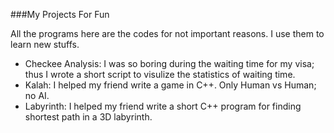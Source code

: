 ###My Projects For Fun

All the programs here are the codes for not important reasons. I use them to learn new stuffs. 

* Checkee Analysis: I was so boring during the waiting time for my visa; thus I wrote a short script to visulize the statistics of waiting time.
* Kalah: I helped my friend write a game in C++. Only Human vs Human; no AI. 
* Labyrinth: I helped my friend write a short C++ program for finding shortest path in a 3D labyrinth. 
